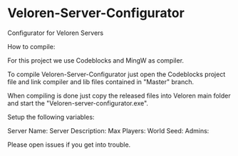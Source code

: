 # Veloren-Server-Configurator
 Configurator for Veloren  Servers

How to compile:

For this project we use Codeblocks and MingW as compiler. 

To compile Veloren-Server-Configurator just open the Codeblocks 
project file and link compiler and lib files contained in "Master" branch. 

When compiling is done just copy the released files 
into Veloren main folder and start the "Veloren-server-configurator.exe".

Setup the following variables:

Server Name:
Server Description:
Max Players:
World Seed:
Admins:


Please open issues if you get into trouble. 
